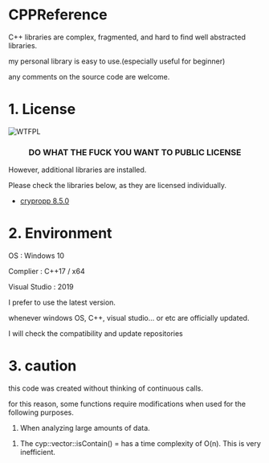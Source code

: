 # CPPReference

C++ libraries are complex, fragmented, and hard to find well abstracted libraries.

my personal library is easy to use.(especially useful for beginner)

any comments on the source code are welcome.


# 1. License

![WTFPL](https://i.imgur.com/nAsQFRo.png) 

<h3 align="center">DO WHAT THE FUCK YOU WANT TO PUBLIC LICENSE</h1>

However, additional libraries are installed.

Please check the libraries below, as they are licensed individually.

- [crypropp 8.5.0](https://github.com/weidai11/cryptopp)

# 2. Environment


OS : Windows 10

Complier : C++17 / x64

Visual Studio : 2019


I prefer to use the latest version.

whenever windows OS, C++, visual studio... or etc are officially updated. 

I will check the compatibility and update repositories

# 3. caution

this code was created without thinking of continuous calls.

for this reason, some functions require modifications when used for the following purposes.

1. When analyzing large amounts of data.

1) The cyp::vector::isContain() = has a time complexity of O(n). This is very inefficient.
